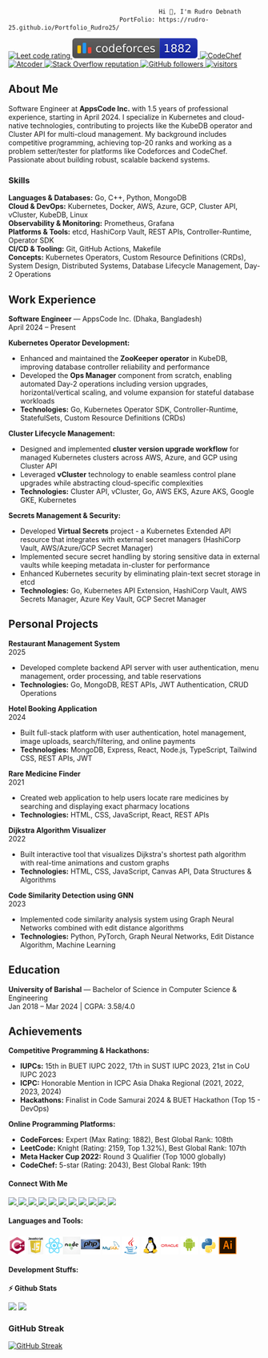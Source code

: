                                               Hi 👋, I'm Rudro Debnath
                                   PortFolio: https://rudro-25.github.io/Portfolio_Rudro25/

        
<p align="left">
  <a href="https://leetcode.com/rudro25/">
    <img src="https://cp-logo.vercel.app/leetcode/rudro25" alt="Leet code rating" />
  </a>
<a href="https://codeforces.com/profile/Rudro25">
    <img src="https://raw.githubusercontent.com/Rudro-25/cf-stats/main/output/max_rating.svg" alt="CF rating" />
  </a>
  <a href="https://codechef.com/users/rudro25/">
    <img src="https://cp-badges.deta.dev/codechef/rudro25" alt="CodeChef" />
  </a>
  <a href="https://atcoder.jp/users/rudro25/">
    <img src="https://cp-badges.deta.dev/atcoder/rudro25" alt="Atcoder" />
  </a>
  <a href="https://stackoverflow.com/users/19840400/rudro25">
    <img alt="Stack Overflow reputation" src="https://img.shields.io/stackexchange/stackoverflow/r/19840400?color=orange&label=reputation&logo=stackoverflow">
  </a>
  <a href="https://github.com/Rudro-25?tab=followers">
    <img alt="GitHub followers" src="https://img.shields.io/github/followers/Rudro-25?color=green&logo=github">
  </a>
  <a href="https://github.com/Rudro-25/">
    <img src="https://komarev.com/ghpvc/?username=Rudro-25" alt="visitors" />
  </a>

<!-- <p align="left"> <a href="https://github.com/ryo-ma/github-profile-trophy"><img src="https://github-profile-trophy.vercel.app/?username=rudro-25" theme="dark" alt="rudro-25" /></a> </p> -->

## About Me

Software Engineer at **AppsCode Inc.** with 1.5 years of professional experience, starting in April 2024. I specialize in Kubernetes and cloud-native technologies, contributing to projects like the KubeDB operator and Cluster API for multi-cloud management. My background includes competitive programming, achieving top-20 ranks and working as a problem setter/tester for platforms like Codeforces and CodeChef. Passionate about building robust, scalable backend systems.

### Skills

**Languages & Databases:** Go, C++, Python, MongoDB  
**Cloud & DevOps:** Kubernetes, Docker, AWS, Azure, GCP, Cluster API, vCluster, KubeDB, Linux  
**Observability & Monitoring:** Prometheus, Grafana  
**Platforms & Tools:** etcd, HashiCorp Vault, REST APIs, Controller-Runtime, Operator SDK  
**CI/CD & Tooling:** Git, GitHub Actions, Makefile  
**Concepts:** Kubernetes Operators, Custom Resource Definitions (CRDs), System Design, Distributed Systems, Database Lifecycle Management, Day-2 Operations

## Work Experience

**Software Engineer** — AppsCode Inc. (Dhaka, Bangladesh)  
April 2024 – Present

**Kubernetes Operator Development:**
- Enhanced and maintained the **ZooKeeper operator** in KubeDB, improving database controller reliability and performance
- Developed the **Ops Manager** component from scratch, enabling automated Day-2 operations including version upgrades, horizontal/vertical scaling, and volume expansion for stateful database workloads
- **Technologies:** Go, Kubernetes Operator SDK, Controller-Runtime, StatefulSets, Custom Resource Definitions (CRDs)

**Cluster Lifecycle Management:**
- Designed and implemented **cluster version upgrade workflow** for managed Kubernetes clusters across AWS, Azure, and GCP using Cluster API
- Leveraged **vCluster** technology to enable seamless control plane upgrades while abstracting cloud-specific complexities
- **Technologies:** Cluster API, vCluster, Go, AWS EKS, Azure AKS, Google GKE, Kubernetes

**Secrets Management & Security:**
- Developed **Virtual Secrets** project - a Kubernetes Extended API resource that integrates with external secret managers (HashiCorp Vault, AWS/Azure/GCP Secret Manager)
- Implemented secure secret handling by storing sensitive data in external vaults while keeping metadata in-cluster for performance
- Enhanced Kubernetes security by eliminating plain-text secret storage in etcd
- **Technologies:** Go, Kubernetes API Extension, HashiCorp Vault, AWS Secrets Manager, Azure Key Vault, GCP Secret Manager

## Personal Projects

**Restaurant Management System**  
2025
- Developed complete backend API server with user authentication, menu management, order processing, and table reservations  
- **Technologies:** Go, MongoDB, REST APIs, JWT Authentication, CRUD Operations

**Hotel Booking Application**  
2024  
- Built full-stack platform with user authentication, hotel management, image uploads, search/filtering, and online payments  
- **Technologies:** MongoDB, Express, React, Node.js, TypeScript, Tailwind CSS, REST APIs, JWT
  
**Rare Medicine Finder**  
2021  
- Created web application to help users locate rare medicines by searching and displaying exact pharmacy locations  
- **Technologies:** HTML, CSS, JavaScript, React, REST APIs

**Dijkstra Algorithm Visualizer**  
2022  
- Built interactive tool that visualizes Dijkstra's shortest path algorithm with real-time animations and custom graphs  
- **Technologies:** HTML, CSS, JavaScript, Canvas API, Data Structures & Algorithms

**Code Similarity Detection using GNN**  
2023  
- Implemented code similarity analysis system using Graph Neural Networks combined with edit distance algorithms  
- **Technologies:** Python, PyTorch, Graph Neural Networks, Edit Distance Algorithm, Machine Learning

## Education

**University of Barishal** — Bachelor of Science in Computer Science & Engineering  
Jan 2018 – Mar 2024 | CGPA: 3.58/4.0

## Achievements

**Competitive Programming & Hackathons:**
- **IUPCs:** 15th in BUET IUPC 2022, 17th in SUST IUPC 2023, 21st in CoU IUPC 2023
- **ICPC:** Honorable Mention in ICPC Asia Dhaka Regional (2021, 2022, 2023, 2024)
- **Hackathons:** Finalist in Code Samurai 2024 & BUET Hackathon (Top 15 - DevOps)

**Online Programming Platforms:**
- **CodeForces:** Expert (Max Rating: 1882), Best Global Rank: 108th
- **LeetCode:** Knight (Rating: 2159, Top 1.32%), Best Global Rank: 107th
- **Meta Hacker Cup 2022:** Round 3 Qualifier (Top 1000 globally)
- **CodeChef:** 5-star (Rating: 2043), Best Global Rank: 19th 

#### Connect With Me

<p left="center">
<a href="https://twitter.com/rudro_25">
  <img src="https://img.shields.io/badge/twitter-%231DA1F2.svg?&style=for-the-badge&logo=twitter&logoColor=white" height=25>
</a> 
<a href="https://www.linkedin.com/in//">
  <img src="https://img.shields.io/badge/linkedin-%230077B5.svg?&style=for-the-badge&logo=linkedin&logoColor=white" height=25>
</a> 
<a href="https://www.facebook.com/rudro.debnath.399/">
  <img src="https://img.shields.io/badge/Facebook-1877F2?style=for-the-badge&logo=facebook&logoColor=white" height=25>
</a>
<a href="mailto:rudro.cse5.bu.@gmail.com">
  <img src="https://img.shields.io/badge/Gmail-D14836?style=for-the-badge&logo=gmail&logoColor=white" height=25>
</a>
  <a href="https://discord.gg/Rudro25#1628">
  <img src="https://img.shields.io/badge/Discord-12100E?style=for-the-badge&logo=discord&logoColor=white" height=25>
</a>
  <a href="https://instagram.com/rudronath25">
  <img src="https://img.shields.io/badge/instagram-%231DA1F2.svg?&style=for-the-badge&logo=instagram&logoColor=white" height=25>
</a> 
  <a href="https://codeforces.com/profile/rudro25">
  <img src="https://img.shields.io/badge/Codeforces-12100E?style=for-the-badge&logo=codeforces&logoColor=white" height=25>
</a>
  <a href="https://www.leetcode.com/rudro25">
  <img src="https://img.shields.io/badge/LeeCode-12100E?style=for-the-badge&logo=leetcode&logoColor=white" height=25>
</a>
  <a href="https://www.codechef.com/users/rudro25">
  <img src="https://img.shields.io/badge/Codechef-12100E?style=for-the-badge&logo=codechef&logoColor=white" height=25>
</a>
  <a href="https://www.hackerrank.com/rudro25">
  <img src="https://img.shields.io/badge/HackerRank-12100E?style=for-the-badge&logo=hackerrank&logoColor=white" height=25>
</a>
  <a href="https://www.hackerearth.com/rudro25">
  <img src="https://img.shields.io/badge/HackerEarth-12100E?style=for-the-badge&logo=hackerearth&logoColor=white" height=25>
</a>
</p>

#### Languages and Tools:

<img height="35" src="img/cpp.svg" alt="cpp"> <img height="35" src="img/js.png" alt="js"> <img height="35" src="img/react-original.svg" alt="react"><img height="35" src="img/nj.jpeg" alt="nodejs"><img height="40" src="img/php.svg" alt="php"> <img height="35" src="img/mysql.svg" alt="sql"> <img height="35" src="img/java.svg" alt="java"> <img height="35" src="img/linux.svg" alt="linux"> <img height="35" src="img/oracle.svg" alt="oracle"> <img height="35" src="img/as.svg" alt="as"> <img height="35" src="img/py.svg" alt="py"> <img height="35" src="img/ai.svg" alt="ai">

#### Development Stuffs:

<b>⚡ Github Stats</b>

<p float="left">
<img height="180em" src="https://github-readme-stats.vercel.app/api?username=Rudro-25&show_icons=true&hide_border=true&&count_private=true&include_all_commits=true" /> 
<img height="180em" src="https://github-readme-stats.vercel.app/api/top-langs/?username=sudiptob2&show_icons=true&hide_border=true&layout=compact&langs_count=8"/>
</p>

<!-- <b>&#128200; Competitive Programming</b>
<p float="left">
<img height="273em" src="https://leetcard.jacoblin.cool/rudro25?theme=light&font=Karma&ext=contest" />
<img height="280em" src="https://raw.githubusercontent.com/Rudro-25/cf-stats/main/output/light_card.svg" />
</p>

<!-- ### ACTIVITY GRAPH TRACKER 
[![activity graph](https://activity-graph.herokuapp.com/graph?username=Rudro-25&theme=react-dark)](https://github.com/Rudro-25/github-readme-activity-graph)   -->

### GitHub Streak

[![GitHub Streak](https://github-readme-streak-stats.herokuapp.com/?user=Rudro-25&theme=)](https://git.io/streak-stats)

